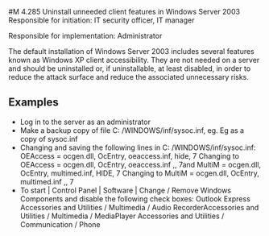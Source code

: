 #M 4.285 Uninstall unneeded client features in Windows Server 2003
Responsible for initiation: IT security officer, IT manager

Responsible for implementation: Administrator

The default installation of Windows Server 2003 includes several features known as Windows XP client accessibility. They are not needed on a server and should be uninstalled or, if uninstallable, at least disabled, in order to reduce the attack surface and reduce the associated unnecessary risks.



## Examples 
* Log in to the server as an administrator
* Make a backup copy of file C: /WINDOWS/inf/sysoc.inf, eg. Eg as a copy of sysoc.inf
* Changing and saving the following lines in C: /WINDOWS/inf/sysoc.inf: OEAccess = ocgen.dll, OcEntry, oeaccess.inf, hide, 7 Changing to OEAccess = ocgen.dll, OcEntry, oeaccess.inf ,, 7and MultiM = ocgen.dll, OcEntry, multimed.inf, HIDE, 7 Changing to MultiM = ocgen.dll, OcEntry, multimed.inf ,, 7
* To start | Control Panel | Software | Change / Remove Windows Components and disable the following check boxes: Outlook Express Accessories and Utilities / Multimedia / Audio RecorderAccessories and Utilities / Multimedia / MediaPlayer Accessories and Utilities / Communication / Phone




